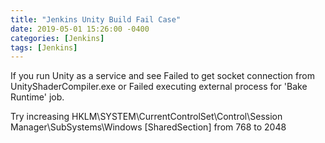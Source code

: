 ```yaml
---
title: "Jenkins Unity Build Fail Case"
date: 2019-05-01 15:26:00 -0400
categories: [Jenkins]
tags: [Jenkins]
---
```


If you run Unity as a service and see
Failed to get socket connection from UnityShaderCompiler.exe
or
Failed executing external process for 'Bake Runtime' job.

Try increasing HKLM\SYSTEM\CurrentControlSet\Control\Session Manager\SubSystems\Windows 
[SharedSection] from 768 to 2048
